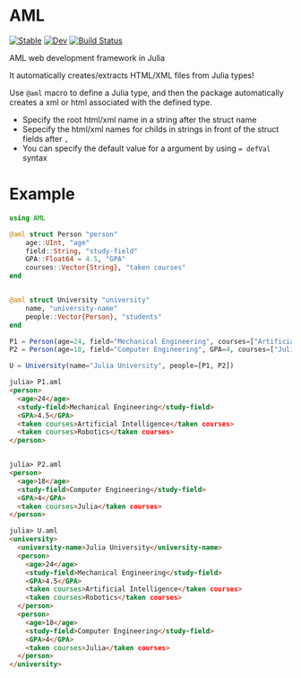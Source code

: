 # AML

[![Stable](https://img.shields.io/badge/docs-stable-blue.svg)](https://aminya.github.io/AML/stable)
[![Dev](https://img.shields.io/badge/docs-dev-blue.svg)](https://aminya.github.io/AML/dev)
[![Build Status](https://travis-ci.com/aminya/AML.svg?branch=master)](https://travis-ci.com/aminya/AML)

AML web development framework in Julia

It automatically creates/extracts HTML/XML files from Julia types!

Use `@aml` macro to define a Julia type, and then the package automatically creates a xml or html associated with the defined type.

* Specify the root html/xml name in a string after the struct name
* Sepecify the html/xml names for childs in strings in front of the struct fields after `,`
* You can specify the default value for a argument by using `= defVal` syntax

# Example
```julia
using AML

@aml struct Person "person"
    age::UInt, "age"
    field::String, "study-field"
    GPA::Float64 = 4.5, "GPA"
    courses::Vector{String}, "taken courses"
end


@aml struct University "university"
    name, "university-name"
    people::Vector{Person}, "students"
end

P1 = Person(age=24, field="Mechanical Engineering", courses=["Artificial Intelligence", "Robotics"])
P2 = Person(age=18, field="Computer Engineering", GPA=4, courses=["Julia"])

U = University(name="Julia University", people=[P1, P2])
```

```html
julia> P1.aml
<person>
  <age>24</age>
  <study-field>Mechanical Engineering</study-field>
  <GPA>4.5</GPA>
  <taken courses>Artificial Intelligence</taken courses>
  <taken courses>Robotics</taken courses>
</person>


julia> P2.aml
<person>
  <age>18</age>
  <study-field>Computer Engineering</study-field>
  <GPA>4</GPA>
  <taken courses>Julia</taken courses>
</person>

julia> U.aml
<university>
  <university-name>Julia University</university-name>
  <person>
    <age>24</age>
    <study-field>Mechanical Engineering</study-field>
    <GPA>4.5</GPA>
    <taken courses>Artificial Intelligence</taken courses>
    <taken courses>Robotics</taken courses>
  </person>
  <person>
    <age>18</age>
    <study-field>Computer Engineering</study-field>
    <GPA>4</GPA>
    <taken courses>Julia</taken courses>
  </person>
</university>

```
